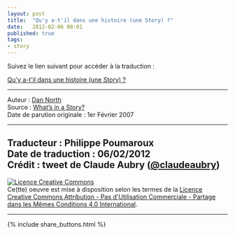 ```yaml
---
layout: post
title:  "Qu'y a-t'il dans une histoire (une Story) ?"
date:   2012-02-06 00:01
published: true
tags: 
- story
---
```


Suivez le lien suivant pour accéder à la traduction :

[Qu'y a-t'il dans une histoire (une Story) ?](http://philippe.poumaroux.free.fr/index.php?post/2012/02/06/Qu-y-a-t-il-dans-une-histoire-(une-Story))


---
Auteur : [Dan North](https://dannorth.net/about/)  
Source : [What’s in a Story?](https://dannorth.net/whats-in-a-story/)  
Date de parution originale : 1er Février 2007  

---
Traducteur : Philippe Poumaroux  
Date de traduction : 06/02/2012  
Crédit : tweet de Claude Aubry ([@claudeaubry](https://twitter.com/claudeaubry))
---

<a rel="license" href="http://creativecommons.org/licenses/by-nc-sa/4.0/"><img alt="Licence Creative Commons" style="border-width:0" src="http://i.creativecommons.org/l/by-nc-sa/4.0/88x31.png" /></a><br />Ce(tte) oeuvre est mise à disposition selon les termes de la <a rel="license" href="http://creativecommons.org/licenses/by-nc-sa/4.0/">Licence Creative Commons Attribution - Pas d'Utilisation Commerciale - Partage dans les Mêmes Conditions 4.0 International</a>.

---

{% include share_buttons.html %}


